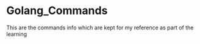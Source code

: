 # Golang_Commands
This are the commands info which are kept for my reference as part of the learning
